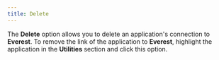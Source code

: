 ```yaml
---
title: Delete
---
```



The **Delete** option allows you  to delete an application's connection to **Everest**.  To remove the link of the application to **Everest**,  highlight the application in the **Utilities**  section and click this option.
